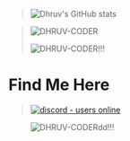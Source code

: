 > ![Dhruv's GitHub stats](https://github-readme-stats.vercel.app/api?username=DHRUV-CODER&show_icons=true&theme=dracula)

> <p><img align="center" src="https://github-readme-streak-stats.herokuapp.com/?user=DHRUV-CODER&theme=dracula" alt="DHRUV-CODER" /></p>
> <p><img align="center" src="https://github-readme-stats.vercel.app/api/top-langs/?username=DHRUV-CODER&theme=dracula" alt="DHRUV-CODER!!!" /></p>


# Find Me Here 
> </p>
> <p align="left">
> <a href="https://discord.gg/j2NeBaCWYy">
> <img src="https://img.shields.io/discord/790595270438027295?style=for-the-badge" alt="discord - users online" />
> </a>
> </p>


> <p><img align="left" src="https://github-profile-trophy.vercel.app/?username=DHRUV-CODER&theme=dracula" alt="DHRUV-CODERdd!!!" /></p>

